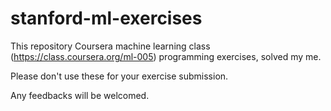 stanford-ml-exercises
=====================

This repository Coursera machine learning class (https://class.coursera.org/ml-005) programming exercises, solved my me.

Please don't use these for your exercise submission.

Any feedbacks will be welcomed.
